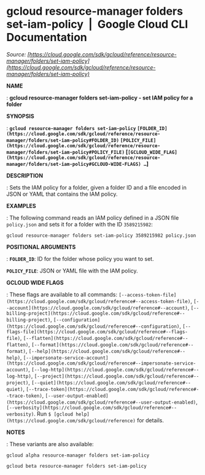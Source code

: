 # gcloud resource-manager folders set-iam-policy  |  Google Cloud CLI Documentation

*Source: [https://cloud.google.com/sdk/gcloud/reference/resource-manager/folders/set-iam-policy](https://cloud.google.com/sdk/gcloud/reference/resource-manager/folders/set-iam-policy)*

**NAME**

: **gcloud resource-manager folders set-iam-policy - set IAM policy for a folder**

**SYNOPSIS**

: **`gcloud resource-manager folders set-iam-policy` `[FOLDER_ID](https://cloud.google.com/sdk/gcloud/reference/resource-manager/folders/set-iam-policy#FOLDER_ID)` `[POLICY_FILE](https://cloud.google.com/sdk/gcloud/reference/resource-manager/folders/set-iam-policy#POLICY_FILE)` [`[GCLOUD_WIDE_FLAG](https://cloud.google.com/sdk/gcloud/reference/resource-manager/folders/set-iam-policy#GCLOUD-WIDE-FLAGS) …`]**

**DESCRIPTION**

: Sets the IAM policy for a folder, given a folder ID and a file encoded in JSON
or YAML that contains the IAM policy.

**EXAMPLES**

: The following command reads an IAM policy defined in a JSON file
`policy.json` and sets it for a folder with the ID
`3589215982`:

```
gcloud resource-manager folders set-iam-policy 3589215982 policy.json
```

**POSITIONAL ARGUMENTS**

: **`FOLDER_ID`**:
ID for the folder whose policy you want to set.

**`POLICY_FILE`**:
JSON or YAML file with the IAM policy.

**GCLOUD WIDE FLAGS**

: These flags are available to all commands: `[--access-token-file](https://cloud.google.com/sdk/gcloud/reference#--access-token-file)`,
`[--account](https://cloud.google.com/sdk/gcloud/reference#--account)`, `[--billing-project](https://cloud.google.com/sdk/gcloud/reference#--billing-project)`,
`[--configuration](https://cloud.google.com/sdk/gcloud/reference#--configuration)`,
`[--flags-file](https://cloud.google.com/sdk/gcloud/reference#--flags-file)`,
`[--flatten](https://cloud.google.com/sdk/gcloud/reference#--flatten)`, `[--format](https://cloud.google.com/sdk/gcloud/reference#--format)`, `[--help](https://cloud.google.com/sdk/gcloud/reference#--help)`, `[--impersonate-service-account](https://cloud.google.com/sdk/gcloud/reference#--impersonate-service-account)`,
`[--log-http](https://cloud.google.com/sdk/gcloud/reference#--log-http)`,
`[--project](https://cloud.google.com/sdk/gcloud/reference#--project)`, `[--quiet](https://cloud.google.com/sdk/gcloud/reference#--quiet)`, `[--trace-token](https://cloud.google.com/sdk/gcloud/reference#--trace-token)`, `[--user-output-enabled](https://cloud.google.com/sdk/gcloud/reference#--user-output-enabled)`,
`[--verbosity](https://cloud.google.com/sdk/gcloud/reference#--verbosity)`.
Run `$ [gcloud help](https://cloud.google.com/sdk/gcloud/reference)` for details.

**NOTES**

: These variants are also available:

```
gcloud alpha resource-manager folders set-iam-policy
```

```
gcloud beta resource-manager folders set-iam-policy
```